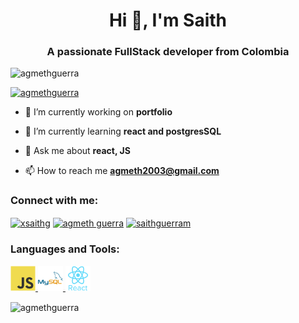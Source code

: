 <h1 align="center">Hi 👋, I'm Saith</h1>
<h3 align="center">A passionate FullStack developer from Colombia</h3>

<p align="left"> <img src="https://komarev.com/ghpvc/?username=agmethguerra&label=Profile%20views&color=0e75b6&style=flat" alt="agmethguerra" /> </p>

<p align="left"> <a href="https://github.com/ryo-ma/github-profile-trophy"><img src="https://github-profile-trophy.vercel.app/?username=agmethguerra" alt="agmethguerra" /></a> </p>

- 🔭 I’m currently working on **portfolio**

- 🌱 I’m currently learning **react and postgresSQL**

- 💬 Ask me about **react, JS**

- 📫 How to reach me **agmeth2003@gmail.com**

<h3 align="left">Connect with me:</h3>
<p align="left">
<a href="https://twitter.com/xsaithg" target="blank"><img align="center" src="https://raw.githubusercontent.com/rahuldkjain/github-profile-readme-generator/master/src/images/icons/Social/twitter.svg" alt="xsaithg" height="30" width="40" /></a>
<a href="https://linkedin.com/in/agmeth guerra" target="blank"><img align="center" src="https://raw.githubusercontent.com/rahuldkjain/github-profile-readme-generator/master/src/images/icons/Social/linked-in-alt.svg" alt="agmeth guerra" height="30" width="40" /></a>
<a href="https://instagram.com/saithguerram" target="blank"><img align="center" src="https://raw.githubusercontent.com/rahuldkjain/github-profile-readme-generator/master/src/images/icons/Social/instagram.svg" alt="saithguerram" height="30" width="40" /></a>
</p>

<h3 align="left">Languages and Tools:</h3>
<p align="left"> <a href="https://developer.mozilla.org/en-US/docs/Web/JavaScript" target="_blank" rel="noreferrer"> <img src="https://raw.githubusercontent.com/devicons/devicon/master/icons/javascript/javascript-original.svg" alt="javascript" width="40" height="40"/> </a> <a href="https://www.mysql.com/" target="_blank" rel="noreferrer"> <img src="https://raw.githubusercontent.com/devicons/devicon/master/icons/mysql/mysql-original-wordmark.svg" alt="mysql" width="40" height="40"/> </a> <a href="https://reactjs.org/" target="_blank" rel="noreferrer"> <img src="https://raw.githubusercontent.com/devicons/devicon/master/icons/react/react-original-wordmark.svg" alt="react" width="40" height="40"/> </a> </p>

<p><img align="center" src="https://github-readme-stats.vercel.app/api/top-langs?username=agmethguerra&show_icons=true&locale=en&layout=compact" alt="agmethguerra" /></p>

